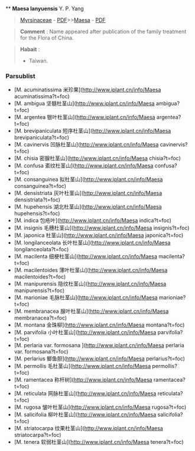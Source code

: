 ** **Maesa lanyuensis** Y. P. Yang

> [Myrsinaceae](http://www.iplant.cn/info/Myrsinaceae?t=foc) - [PDF](http://www.iplant.cn/foc/pdf/Myrsinaceae.pdf)>>[Maesa](http://www.iplant.cn/info/Maesa?t=foc) - [PDF](http://www.iplant.cn/foc/pdf/Maesa.pdf)

> **Comment** : 
> Name appeared after publication of the family treatment for the Flora of China.


> **Habait** : 
>* Taiwan.


### Parsublist

* [M.  acuminatissima  米珍果](http://www.iplant.cn/info/Maesa acuminatissima?t=foc)
* [M.  ambigua  坚髓杜茎山](http://www.iplant.cn/info/Maesa ambigua?t=foc)
* [M.  argentea  银叶杜茎山](http://www.iplant.cn/info/Maesa argentea?t=foc)
* [M.  brevipaniculata  短序杜茎山](http://www.iplant.cn/info/Maesa brevipaniculata?t=foc)
* [M.  cavinervis  凹脉杜茎山](http://www.iplant.cn/info/Maesa cavinervis?t=foc)
* [M.  chisia  密腺杜茎山](http://www.iplant.cn/info/Maesa chisia?t=foc)
* [M.  confusa  紊纹杜茎山](http://www.iplant.cn/info/Maesa confusa?t=foc)
* [M.  consanguinea  拟杜茎山](http://www.iplant.cn/info/Maesa consanguinea?t=foc)
* [M.  densistriata  灰叶杜茎山](http://www.iplant.cn/info/Maesa densistriata?t=foc)
* [M.  hupehensis  湖北杜茎山](http://www.iplant.cn/info/Maesa hupehensis?t=foc)
* [M.  indica  包疮叶](http://www.iplant.cn/info/Maesa indica?t=foc)
* [M.  insignis  毛穗杜茎山](http://www.iplant.cn/info/Maesa insignis?t=foc)
* [M.  japonica  杜茎山](http://www.iplant.cn/info/Maesa japonica?t=foc)
* [M.  longilanceolata  长叶杜茎山](http://www.iplant.cn/info/Maesa longilanceolata?t=foc)
* [M.  macilenta  细梗杜茎山](http://www.iplant.cn/info/Maesa macilenta?t=foc)
* [M.  macilentoides  薄叶杜茎山](http://www.iplant.cn/info/Maesa macilentoides?t=foc)
* [M.  manipurensis  隐纹杜茎山](http://www.iplant.cn/info/Maesa manipurensis?t=foc)
* [M.  marioniae  毛脉杜茎山](http://www.iplant.cn/info/Maesa marioniae?t=foc)
* [M.  membranacea  腺叶杜茎山](http://www.iplant.cn/info/Maesa membranacea?t=foc)
* [M.  montana  金珠柳](http://www.iplant.cn/info/Maesa montana?t=foc)
* [M.  parvifolia  小叶杜茎山](http://www.iplant.cn/info/Maesa parvifolia?t=foc)
* [M.  perlaria var. formosana  ](http://www.iplant.cn/info/Maesa perlaria var. formosana?t=foc)
* [M.  perlarius  鲫鱼胆](http://www.iplant.cn/info/Maesa perlarius?t=foc)
* [M.  permollis  毛杜茎山](http://www.iplant.cn/info/Maesa permollis?t=foc)
* [M.  ramentacea  称杆树](http://www.iplant.cn/info/Maesa ramentacea?t=foc)
* [M.  reticulata  网脉杜茎山](http://www.iplant.cn/info/Maesa reticulata?t=foc)
* [M.  rugosa  皱叶杜茎山](http://www.iplant.cn/info/Maesa rugosa?t=foc)
* [M.  salicifolia  柳叶杜茎山](http://www.iplant.cn/info/Maesa salicifolia?t=foc)
* [M.  striatocarpa  纹果杜茎山](http://www.iplant.cn/info/Maesa striatocarpa?t=foc)
* [M.  tenera  软弱杜茎山](http://www.iplant.cn/info/Maesa tenera?t=foc)

